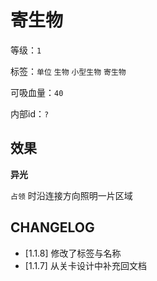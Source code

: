 # 寄生物

等级：`1`

标签：`单位` `生物` `小型生物` `寄生物`

可吸血量：`40`

内部id：`?`

## 效果

**异光**

`占领` 时沿连接方向照明一片区域

## CHANGELOG

- [1.1.8] 修改了标签与名称
- [1.1.7] 从关卡设计中补充回文档
